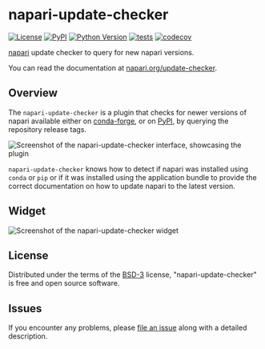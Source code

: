 # napari-update-checker

[![License](https://img.shields.io/pypi/l/napari-update-checker.svg?color=green)](https://raw.githubusercontent.com/napari/update-checker/refs/heads/main/LICENSE.txt)
[![PyPI](https://img.shields.io/pypi/v/napari-update-checker.svg?color=green)](https://pypi.org/project/napari-update-checker)
[![Python Version](https://img.shields.io/pypi/pyversions/napari-update-checker.svg?color=green)](https://python.org)
[![tests](https://github.com/napari/update-checker/actions/workflows/test_and_deploy.yml/badge.svg)](https://github.com/napari/update-checker/actions/workflows/test_and_deploy.yml)
[![codecov](https://codecov.io/gh/napari/update-checker/branch/main/graph/badge.svg)](https://codecov.io/gh/napari/update-checker)

[napari] update checker to query for new napari versions.

You can read the documentation at [napari.org/update-checker](https://napari.org/update-checker).

## Overview

The `napari-update-checker` is a plugin that checks for newer versions of napari available either on [conda-forge], or on [PyPI], by querying the repository release tags.

![Screenshot of the napari-update-checker interface, showcasing the plugin](https://raw.githubusercontent.com/napari/update-checker/refs/heads/main/images/description.png)

`napari-update-checker` knows how to detect if napari was installed using `conda` or `pip` or if it was installed using the application bundle to provide the correct documentation on how to update napari to the latest version.

## Widget

![Screenshot of the napari-update-checker widget](https://raw.githubusercontent.com/napari/update-checker/refs/heads/main/images/widget.png)

## License

Distributed under the terms of the [BSD-3] license, "napari-update-checker" is free and open source
software.

## Issues

If you encounter any problems, please [file an issue] along with a detailed description.

[file an issue]: https://github.com/napari/update-checker/issues
[conda-forge]: https://anaconda.org/conda-forge/napari
[PyPI]: https://pypi.org/napari
[BSD-3]: http://opensource.org/licenses/BSD-3-Clause
[napari]: https://github.com/napari/napari
